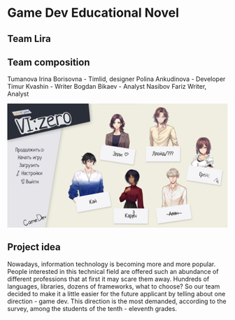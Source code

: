 # Game Dev Educational Novel
## Team Lira

## Team composition

Tumanova Irina Borisovna - Timlid, designer
Polina Ankudinova - Developer
Timur Kvashin - Writer
Bogdan Bikaev - Analyst
Nasibov Fariz Writer, Analyst


![Иллюстрация к проекту](https://github.com/lloppy/novel/blob/main/main.png)


## Project idea

Nowadays, information technology is becoming more and more popular. People interested in this technical field are offered such an abundance of different professions that at first it may scare them away. Hundreds of languages, libraries, dozens of frameworks, what to choose? So our team decided to make it a little easier for the future applicant by telling about one direction - game dev. This direction is the most demanded, according to the survey, among the students of the tenth - eleventh grades.
